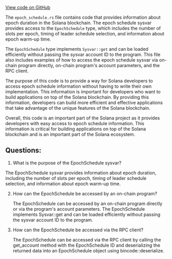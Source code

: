 [View code on GitHub](https://github.com/solana-labs/solana/blob/master/sdk/program/src/sysvar/epoch_schedule.rs)

The `epoch_schedule.rs` file contains code that provides information about epoch duration in the Solana blockchain. The epoch schedule sysvar provides access to the `EpochSchedule` type, which includes the number of slots per epoch, timing of leader schedule selection, and information about epoch warm-up time. 

The `EpochSchedule` type implements `Sysvar::get` and can be loaded efficiently without passing the sysvar account ID to the program. This file also includes examples of how to access the epoch schedule sysvar via on-chain program directly, on-chain program's account parameters, and the RPC client.

The purpose of this code is to provide a way for Solana developers to access epoch schedule information without having to write their own implementation. This information is important for developers who want to build applications on top of the Solana blockchain. By providing this information, developers can build more efficient and effective applications that take advantage of the unique features of the Solana blockchain.

Overall, this code is an important part of the Solana project as it provides developers with easy access to epoch schedule information. This information is critical for building applications on top of the Solana blockchain and is an important part of the Solana ecosystem.
## Questions: 
 1. What is the purpose of the EpochSchedule sysvar?
   
   The EpochSchedule sysvar provides information about epoch duration, including the number of slots per epoch, timing of leader schedule selection, and information about epoch warm-up time.

2. How can the EpochSchedule be accessed by an on-chain program?
   
   The EpochSchedule can be accessed by an on-chain program directly or via the program's account parameters. The EpochSchedule implements Sysvar::get and can be loaded efficiently without passing the sysvar account ID to the program.

3. How can the EpochSchedule be accessed via the RPC client?
   
   The EpochSchedule can be accessed via the RPC client by calling the get_account method with the EpochSchedule ID and deserializing the returned data into an EpochSchedule object using bincode::deserialize.